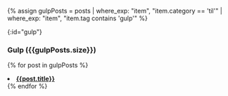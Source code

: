 {% assign gulpPosts = posts | where_exp: "item", "item.category == 'til'" | where_exp: "item", "item.tag contains 'gulp'" %}

{:id="gulp"}

### Gulp ({{gulpPosts.size}})

{% for post in gulpPosts %}

<li>
  <a href="{{ post.url }}"> <b>{{post.title}}</b></a>
</li>
{% endfor %}
